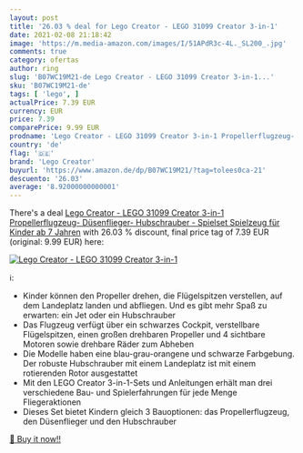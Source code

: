 ```yaml
---
layout: post
title: '26.03 % deal for Lego Creator - LEGO 31099 Creator 3-in-1'
date: 2021-02-08 21:18:42
image: 'https://m.media-amazon.com/images/I/51APdR3c-4L._SL200_.jpg'
comments: true
category: ofertas
author: ring
slug: 'B07WC19M21-de Lego Creator - LEGO 31099 Creator 3-in-1...'
sku: 'B07WC19M21-de'
tags: [ 'lego', ]
actualPrice: 7.39 EUR
currency: EUR
price: 7.39
comparePrice: 9.99 EUR
prodname: 'Lego Creator - LEGO 31099 Creator 3-in-1 Propellerflugzeug-  Düsenflieger-  Hubschrauber - Spielset  Spielzeug für Kinder ab 7 Jahren'
country: 'de'
flag: '🇩🇪'
brand: 'Lego Creator'
buyurl: 'https://www.amazon.de/dp/B07WC19M21/?tag=tolees0ca-21'
descuento: '26.03'
average: '8.92000000000001'
---
```


There's a deal [Lego Creator - LEGO 31099 Creator 3-in-1 Propellerflugzeug-  Düsenflieger-  Hubschrauber - Spielset  Spielzeug für Kinder ab 7 Jahren](https://www.amazon.de/dp/B07WC19M21/?tag=tolees0ca-21)  with  26.03 % discount, final price tag of  7.39 EUR (original: 9.99 EUR) here:

[![Lego Creator - LEGO 31099 Creator 3-in-1](https://m.media-amazon.com/images/I/51APdR3c-4L._SL200_.jpg)](https://www.amazon.de/dp/B07WC19M21/?tag=tolees0ca-21)

ℹ️:

- Kinder können den Propeller drehen, die Flügelspitzen verstellen, auf dem Landeplatz landen und abfliegen. Und es gibt mehr Spaß zu erwarten: ein Jet oder ein Hubschrauber
- Das Flugzeug verfügt über ein schwarzes Cockpit, verstellbare Flügelspitzen, einen großen drehbaren Propeller und 4 sichtbare Motoren sowie drehbare Räder zum Abheben
- Die Modelle haben eine blau-grau-orangene und schwarze Farbgebung. Der robuste Hubschrauber mit einem Landeplatz ist mit einem rotierenden Rotor ausgestattet
- Mit den LEGO Creator 3-in-1-Sets und Anleitungen erhält man drei verschiedene Bau- und Spielerfahrungen für jede Menge Fliegeraktionen
- Dieses Set bietet Kindern gleich 3 Bauoptionen: das Propellerflugzeug, den Düsenflieger und den Hubschrauber

[🛒 Buy it now!!](https://www.amazon.de/dp/B07WC19M21/?tag=tolees0ca-21)
